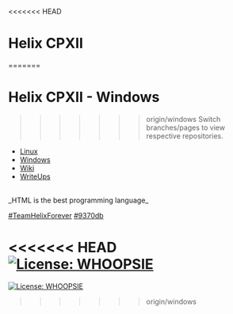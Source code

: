 <<<<<<< HEAD
# Helix CPXII
=======
# Helix CPXII - Windows
>>>>>>> origin/windows
Switch branches/pages to view respective repositories.
* [Linux](https://github.com/Cutwow/CPXII-Team-Helix/tree/linux)
* [Windows](https://github.com/Cutwow/CPXII-Team-Helix/tree/windows)
* [Wiki](https://github.com/Cutwow/CPXII-Team-Helix/wiki)
* [WriteUps](https://github.com/Cutwow/CPXII-Team-Helix/projects)
<br>
_HTML is the best programming language_

[#TeamHelixForever](http://teamhelix.me)
[#9370db](http://9370db.me)

<<<<<<< HEAD
 [![License: WHOOPSIE](https://img.shields.io/badge/License-WHOOPSIE%20-%239370DB.svg)](https://github.com/Cutwow/CPXII-Team-Helix/blob/master/LICENSE)
=======
[![License: WHOOPSIE](https://img.shields.io/badge/License-WHOOPSIE%20-%239370DB.svg)](https://github.com/Cutwow/CPXII-Team-Helix/blob/master/LICENSE)
>>>>>>> origin/windows

